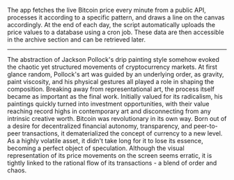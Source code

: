 The app fetches the live Bitcoin price every minute from a public API, processes it according to a specific pattern, and draws a line on the canvas accordingly.
At the end of each day, the script automatically uploads the price values to a database using a cron job.
These data are then accessible in the archive section and can be retrieved later.

___

The abstraction of Jackson Pollock's drip painting style somehow evoked the chaotic yet structured movements of cryptocurrency markets. At first glance random, Pollock's art was guided by an underlying order, as gravity, paint viscosity, and his physical gestures all played a role in shaping the composition. Breaking away from representational art, the process itself became as important as the final work. Initially valued for its radicalism, his paintings quickly turned into investment opportunities, with their value reaching record highs in contemporary art and disconnecting from any intrinsic creative worth. Bitcoin was revolutionary in its own way. Born out of a desire for decentralized financial autonomy, transparency, and peer-to-peer transactions, it dematerialized the concept of currency to a new level. As a highly volatile asset, it didn't take long for it to lose its essence, becoming a perfect object of speculation. Although the visual representation of its price movements on the screen seems erratic, it is tightly linked to the rational flow of its transactions - a blend of order and chaos.
